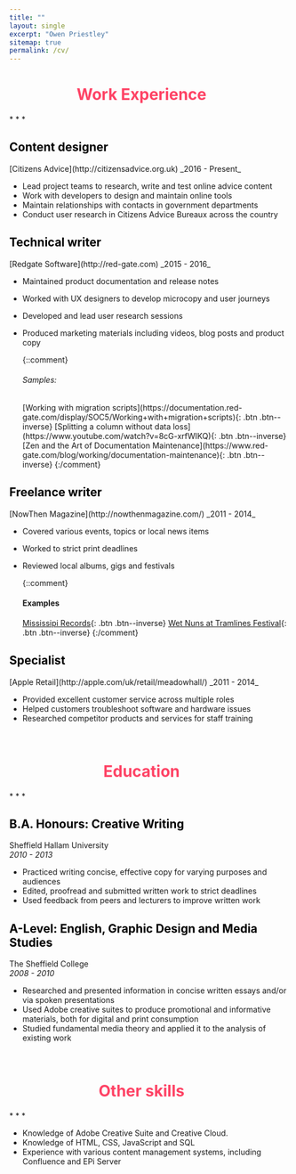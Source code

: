 ```yaml
---
title: ""
layout: single
excerpt: "Owen Priestley"
sitemap: true
permalink: /cv/
---
```

<h1 style="color: #FE4365; text-align: center; text-indent: -1em">Work Experience</h1>
* * * 

<h2 style="color: black">Content designer</h2>
[Citizens Advice](http://citizensadvice.org.uk)  
_2016 - Present_  

* Lead project teams to research, write and test online advice content
* Work with developers to design and maintain online tools
* Maintain relationships with contacts in government departments
* Conduct user research in Citizens Advice Bureaux across the country

<h2 style="color: black">Technical writer</h2>
[Redgate Software](http://red-gate.com)  
_2015 - 2016_  

- Maintained product documentation and release notes
- Worked with UX designers to develop microcopy and user journeys
- Developed and lead user research sessions
- Produced marketing materials including videos, blog posts and product copy

    {::comment}
    <h6>Samples:</h6>
    [Working with migration scripts](https://documentation.red-gate.com/display/SOC5/Working+with+migration+scripts){: .btn .btn--inverse}
    [Splitting a column without data loss](https://www.youtube.com/watch?v=8cG-xrfWIKQ){: .btn .btn--inverse}
    [Zen and the Art of Documentation Maintenance](https://www.red-gate.com/blog/working/documentation-maintenance){: .btn .btn--inverse}
    {:/comment}


<h2 style="color: black">Freelance writer</h2>
[NowThen Magazine](http://nowthenmagazine.com/)  
_2011 - 2014_  

- Covered various events, topics or local news items
- Worked to strict print deadlines
- Reviewed local albums, gigs and festivals

    {::comment}
    #### Examples
    [Mississipi Records](http://nowthenmagazine.com/sheffield/issue-65/mississippi-records/){: .btn .btn--inverse}
    [Wet Nuns at Tramlines Festival](http://nowthenmagazine.com/sheffield/issue-65/live/){: .btn .btn--inverse}
    {:/comment}

<h2 style="color: black">Specialist  </h2>
[Apple Retail](http://apple.com/uk/retail/meadowhall/)  
_2011 - 2014_  

- Provided excellent customer service across multiple roles
- Helped customers troubleshoot software and hardware issues
- Researched competitor products and services for staff training

<br/>
<h1 style="text-align: center; color: #FE4365; text-indent: -1em">Education</h1>
* * * 

<h2 style="color: black">B.A. Honours: Creative Writing</h2>  
<p>Sheffield Hallam University<br/>
<i>2010 - 2013</i></p>

- Practiced writing concise, effective copy for varying purposes and audiences
- Edited, proofread and submitted written work to strict deadlines
- Used feedback from peers and lecturers to improve written work

<h2 style="color: black">A-Level: English, Graphic Design and Media Studies</h2>  
<p>The Sheffield College<br/>
<i>2008 - 2010</i></p>

- Researched and presented information in concise written essays and/or via spoken presentations
- Used Adobe creative suites to produce promotional and informative materials, both for digital and print consumption
- Studied fundamental media theory and applied it to the analysis of existing work

<br/>
<h1 style="color: #FE4365; text-align: center; text-indent: -1em">Other skills</h1>
* * * 

- Knowledge of Adobe Creative Suite and Creative Cloud.
- Knowledge of HTML, CSS, JavaScript and SQL
- Experience with various content management systems, including Confluence and EPi Server
